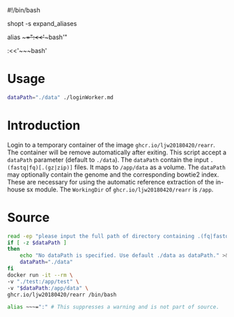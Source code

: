 #!/bin/bash

shopt -s expand_aliases

alias ~~~=":<<'~~~bash'"

:<<'~~~bash'

# Usage
```bash
dataPath="./data" ./loginWorker.md
```

# Introduction
Login to a temporary container of the image `ghcr.io/ljw20180420/rearr`. The container will be remove automatically after exiting. This script accept a `dataPath` parameter (default to `./data`). The `dataPath` contain the input `.(fastq|fq)[.(gz|zip)]` files. It maps to `/app/data` as a volume. The `dataPath` may optionally contain the genome and the corresponding bowtie2 index. These are necessary for using the automatic reference extraction of the in-house sx module. The `WorkingDir` of `ghcr.io/ljw20180420/rearr` is `/app`.

# Source
~~~bash
read -ep "please input the full path of directory containing .(fq|fastq)[.(zip|gz)] inputs and other necessary data:" dataPath
if [ -z $dataPath ]
then
    echo "No dataPath is specified. Use default ./data as dataPath." >&2
    dataPath="./data"
fi
docker run -it --rm \
-v "./test:/app/test" \
-v "$dataPath:/app/data" \
ghcr.io/ljw20180420/rearr /bin/bash
~~~

~~~bash
alias ~~~=":" # This suppresses a warning and is not part of source.
~~~
